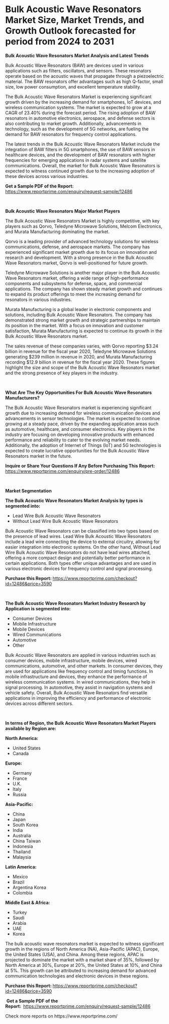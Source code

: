 <p><h1>Bulk Acoustic Wave Resonators Market Size, Market Trends, and Growth Outlook forecasted for period from 2024 to 2031</h1></p><p><strong>Bulk Acoustic Wave Resonators Market Analysis and Latest Trends</strong></p>
<p><p>Bulk Acoustic Wave Resonators (BAW) are devices used in various applications such as filters, oscillators, and sensors. These resonators operate based on the acoustic waves that propagate through a piezoelectric material. The BAW resonators offer advantages such as high Q-factor, small size, low power consumption, and excellent temperature stability.</p><p>The Bulk Acoustic Wave Resonators Market is experiencing significant growth driven by the increasing demand for smartphones, IoT devices, and wireless communication systems. The market is expected to grow at a CAGR of 23.40% during the forecast period. The rising adoption of BAW resonators in automotive electronics, aerospace, and defense sectors is also contributing to market growth. Additionally, advancements in technology, such as the development of 5G networks, are fueling the demand for BAW resonators for frequency control applications.</p><p>The latest trends in the Bulk Acoustic Wave Resonators Market include the integration of BAW filters in 5G smartphones, the use of BAW sensors in healthcare devices, and the development of BAW resonators with higher frequencies for emerging applications in radar systems and satellite communications. Overall, the market for Bulk Acoustic Wave Resonators is expected to witness continued growth due to the increasing adoption of these devices across various industries.</p></p>
<p><strong>Get a Sample PDF of the Report:&nbsp;</strong> <a href="https://www.reportprime.com/enquiry/request-sample/12486">https://www.reportprime.com/enquiry/request-sample/12486</a></p>
<p>&nbsp;</p>
<p><strong>Bulk Acoustic Wave Resonators Major Market Players</strong></p>
<p><p>The Bulk Acoustic Wave Resonators Market is highly competitive, with key players such as Qorvo, Teledyne Microwave Solutions, Melcom Electronics, and Murata Manufacturing dominating the market. </p><p>Qorvo is a leading provider of advanced technology solutions for wireless communications, defense, and aerospace markets. The company has experienced significant market growth due to its focus on innovation and research and development. With a strong presence in the Bulk Acoustic Wave Resonators market, Qorvo is well-positioned for future growth.</p><p>Teledyne Microwave Solutions is another major player in the Bulk Acoustic Wave Resonators market, offering a wide range of high-performance components and subsystems for defense, space, and commercial applications. The company has shown steady market growth and continues to expand its product offerings to meet the increasing demand for resonators in various industries.</p><p>Murata Manufacturing is a global leader in electronic components and solutions, including Bulk Acoustic Wave Resonators. The company has demonstrated strong market growth and strategic partnerships to maintain its position in the market. With a focus on innovation and customer satisfaction, Murata Manufacturing is expected to continue its growth in the Bulk Acoustic Wave Resonators market.</p><p>The sales revenue of these companies varies, with Qorvo reporting $3.24 billion in revenue for the fiscal year 2020, Teledyne Microwave Solutions generating $239 million in revenue in 2020, and Murata Manufacturing recording $12.9 billion in revenue for the fiscal year 2020. These figures highlight the size and scope of the Bulk Acoustic Wave Resonators market and the strong presence of key players in the industry.</p></p>
<p>&nbsp;</p>
<p><strong>What Are The Key Opportunities For Bulk Acoustic Wave Resonators Manufacturers?</strong></p>
<p><p>The Bulk Acoustic Wave Resonators market is experiencing significant growth due to increasing demand for wireless communication devices and advancements in sensor technologies. The market is expected to continue growing at a steady pace, driven by the expanding application areas such as automotive, healthcare, and consumer electronics. Key players in the industry are focusing on developing innovative products with enhanced performance and reliability to cater to the evolving market needs. Additionally, the adoption of Internet of Things (IoT) and 5G technologies is expected to create lucrative opportunities for the Bulk Acoustic Wave Resonators market in the future.</p></p>
<p><strong>Inquire or Share Your Questions If Any Before Purchasing This Report:</strong> <a href="https://www.reportprime.com/enquiry/pre-order/12486">https://www.reportprime.com/enquiry/pre-order/12486</a></p>
<p>&nbsp;</p>
<p><strong>Market Segmentation</strong></p>
<p><strong>The Bulk Acoustic Wave Resonators Market Analysis by types is segmented into:</strong></p>
<p><ul><li>Lead Wire Bulk Acoustic Wave Resonators</li><li>Without Lead Wire Bulk Acoustic Wave Resonators</li></ul></p>
<p><p>Bulk Acoustic Wave Resonators can be classified into two types based on the presence of lead wires. Lead Wire Bulk Acoustic Wave Resonators include a lead wire connecting the device to external circuitry, allowing for easier integration into electronic systems. On the other hand, Without Lead Wire Bulk Acoustic Wave Resonators do not have lead wires attached, offering a more compact design and potentially better performance in certain applications. Both types offer unique advantages and are used in various electronic devices for frequency control and signal processing.</p></p>
<p><strong>Purchase this Report:&nbsp;</strong><a href="https://www.reportprime.com/checkout?id=12486&price=3590">https://www.reportprime.com/checkout?id=12486&price=3590</a></p>
<p>&nbsp;</p>
<p><strong>The Bulk Acoustic Wave Resonators Market Industry Research by Application is segmented into:</strong></p>
<p><ul><li>Consumer Devices</li><li>Mobile Infrastructure</li><li>Mobile Devices</li><li>Wired Communications</li><li>Automotive</li><li>Other</li></ul></p>
<p><p>Bulk Acoustic Wave Resonators are applied in various industries such as consumer devices, mobile infrastructure, mobile devices, wired communications, automotive, and other markets. In consumer devices, they are used for applications like frequency control and timing functions. In mobile infrastructure and devices, they enhance the performance of wireless communication systems. In wired communications, they help in signal processing. In automotive, they assist in navigation systems and vehicle safety. Overall, Bulk Acoustic Wave Resonators find versatile applications in improving the efficiency and performance of electronic devices across different sectors.</p></p>
<p>&nbsp;</p>
<p><strong>In terms of Region, the Bulk Acoustic Wave Resonators Market Players available by Region are:</strong></p>
<p>
    <p> <strong> North America: </strong>
        <ul>
            <li>United States</li>
            <li>Canada</li>
        </ul>
        </p> 
    <p> <strong> Europe: </strong>
        <ul>
            <li>Germany</li>
            <li>France</li>
            <li>U.K.</li>
            <li>Italy</li>
            <li>Russia</li>
        </ul>
        </p> 
    <p> <strong> Asia-Pacific: </strong>
        <ul>
            <li>China</li>
            <li>Japan</li>
            <li>South Korea</li>
            <li>India</li>
            <li>Australia</li>
            <li>China Taiwan</li>
            <li>Indonesia</li>
            <li>Thailand</li>
            <li>Malaysia</li>
        </ul>
        </p> 
    <p> <strong> Latin America: </strong>
        <ul>
            <li>Mexico</li>
            <li>Brazil</li>
            <li>Argentina Korea</li>
            <li>Colombia</li>
        </ul>
        </p> 
    <p> <strong> Middle East & Africa: </strong>
        <ul>
            <li>Turkey</li>
            <li>Saudi</li>
            <li>Arabia</li>
            <li>UAE</li>
            <li>Korea</li>
        </ul>
    </p>
    </p>
<p><p>The bulk acoustic wave resonators market is expected to witness significant growth in the regions of North America (NA), Asia-Pacific (APAC), Europe, the United States (USA), and China. Among these regions, APAC is projected to dominate the market with a market share of 35%, followed by North America at 30%, Europe at 20%, the United States at 10%, and China at 5%. This growth can be attributed to increasing demand for advanced communication technologies and electronic devices in these regions.</p></p>
<p><strong>Purchase this Report: </strong><a href="https://www.reportprime.com/checkout?id=12486&price=3590">https://www.reportprime.com/checkout?id=12486&price=3590</a></p>
<p>&nbsp;<strong>Get a Sample PDF of the Report:&nbsp;&nbsp;</strong><a href="https://www.reportprime.com/enquiry/request-sample/12486">https://www.reportprime.com/enquiry/request-sample/12486</a></p>
<p><strong></strong></p>
<p>Check more reports on https://www.reportprime.com/</p>
